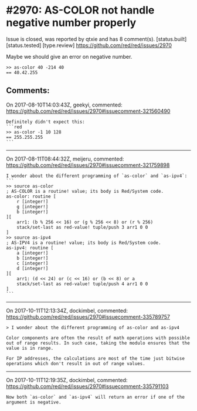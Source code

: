 
#2970: AS-COLOR not handle negative number properly
================================================================================
Issue is closed, was reported by qtxie and has 8 comment(s).
[status.built] [status.tested] [type.review]
<https://github.com/red/red/issues/2970>

Maybe we should give an error on negative number.
```
>> as-color 40 -214 40
== 40.42.255
```


Comments:
--------------------------------------------------------------------------------

On 2017-08-10T14:03:43Z, geekyi, commented:
<https://github.com/red/red/issues/2970#issuecomment-321560490>

    Definitely didn't expect this:
    ```red
    >> as-color -1 10 128
    == 255.255.255
    ```

--------------------------------------------------------------------------------

On 2017-08-11T08:44:32Z, meijeru, commented:
<https://github.com/red/red/issues/2970#issuecomment-321759898>

    I wonder about the different programming of `as-color` and `as-ipv4`:
    ```
    >> source as-color
    ; AS-COLOR is a routine! value; its body is Red/System code.
    as-color: routine [
        r [integer!] 
        g [integer!] 
        b [integer!]
    ][
        arr1: (b % 256 << 16) or (g % 256 << 8) or (r % 256) 
        stack/set-last as red-value! tuple/push 3 arr1 0 0
    ]
    >> source as-ipv4
    ; AS-IPV4 is a routine! value; its body is Red/System code.
    as-ipv4: routine [
        a [integer!] 
        b [integer!] 
        c [integer!] 
        d [integer!]
    ][
        arr1: (d << 24) or (c << 16) or (b << 8) or a 
        stack/set-last as red-value! tuple/push 4 arr1 0 0
    ]
    ```

--------------------------------------------------------------------------------

On 2017-10-11T12:13:34Z, dockimbel, commented:
<https://github.com/red/red/issues/2970#issuecomment-335789757>

    > I wonder about the different programming of as-color and as-ipv4
    
    Color components are often the result of math operations with possible out of range results. In such case, taking the modulo ensures that the value is in range.
    
    For IP addresses, the calculations are most of the time just bitwise operations which don't result in out of range values.

--------------------------------------------------------------------------------

On 2017-10-11T12:19:35Z, dockimbel, commented:
<https://github.com/red/red/issues/2970#issuecomment-335791103>

    Now both `as-color` and `as-ipv4` will return an error if one of the argument is negative.

